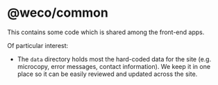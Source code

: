 # @weco/common

This contains some code which is shared among the front-end apps.

Of particular interest:

*   The `data` directory holds most the hard-coded data for the site (e.g. microcopy, error messages, contact information).
    We keep it in one place so it can be easily reviewed and updated across the site.